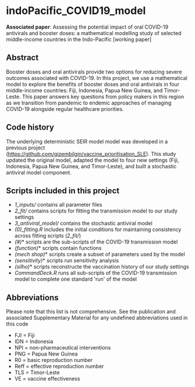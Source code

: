 # indoPacific_COVID19_model
**Associated paper**: Assessing the potential impact of oral COVID-19 antivirals and booster doses: a mathematical modelling study of selected middle-income countries in the Indo-Pacific [working paper]

## Abstract
Booster doses and oral antivirals provide two options for reducing severe outcomes associated with COVID-19. In this project, we use a mathematical model to explore the benefits of booster doses and oral 
antivirals in four middle-income countries: Fiji, Indonesia, Papua New Guinea, and Timor-Leste. This paper answers key questions from policy makers in this region as we transition from pandemic to endemic
approaches of managing COVID-19 alongside regular healthcare priorities.

## Code history
The underlying deterministic SEIR model model was developed in a previous project (https://github.com/gizembilgin/vaccine_prioritisation_SLE). This study updated the original
model, adapted the model to four new settings (Fiji, Indonesia, Papua New Guinea, and Timor-Leste), and built a stochastic antiviral model component.

## Scripts included in this project
* *1_inputs/* contains all parameter files
* *2_fit/* contains scripts for fitting the transmission model to our study settings
* *3_antiviral_model/* contains the stochastic antiviral model
* *(0)_fitting.R* includes the initial conditions for maintaining consistency across fitting scripts (*2_fit/*)
* *(#)** scripts are the sub-scripts of the COVID-19 transmission model
* *(function)** scripts contain functions
* *(mech shop)** scripts create a subset of parameters used by the model
* *(sensitivity)** scripts run sensitivity analysis
* *(silho)** scripts reconstructe the vaccination history of our study settings
* *CommandDeck.R* runs all sub-scripts of the COVID-19 transmission model to complete one standard 'run' of the model


## Abbreviations
Please note that this list is not comprehensive. See the publication and associated Supplementary Material for any undefined abbreviations used in this code
* FJI = Fiji
* IDN = Indonesia
* NPI = non-pharmaceutical interventions
* PNG = Papua New Guinea
* R0 = basic reproduction number
* Reff = effective reproduction number
* TLS = Timor-Leste
* VE = vaccine effectiveness
